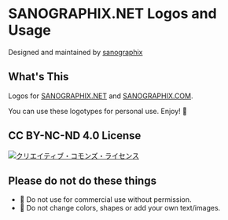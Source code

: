 # SANOGRAPHIX.NET Logos and Usage

Designed and maintained by [sanographix](http://www.sanographix.net/)

## What's This

Logos for [SANOGRAPHIX.NET](http://www.sanographix.net/) and [SANOGRAPHIX.COM](http://www.sanographix.com/).

You can use these logotypes for personal use. Enjoy! :hamster:

##  CC BY-NC-ND 4.0 License

<a rel="license" href="http://creativecommons.org/licenses/by-nc-nd/4.0/"><img alt="クリエイティブ・コモンズ・ライセンス" style="border-width:0" src="http://i.creativecommons.org/l/by-nc-nd/4.0/88x31.png" /></a>

## Please do not do these things

- :no_good: Do not use for commercial use without permission.
- :no_good: Do not change colors, shapes or add your own text/images.
